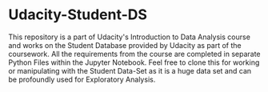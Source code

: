 # Udacity-Student-DS
This repository is a part of Udacity's Introduction to Data Analysis course and works on the Student Database provided by Udacity as part of the coursework. All the requirements from the course are completed in separate Python Files within the Jupyter Notebook. Feel free to clone this for working or manipulating with the Student Data-Set as it is a huge data set and can be profoundly used for Exploratory Analysis.
